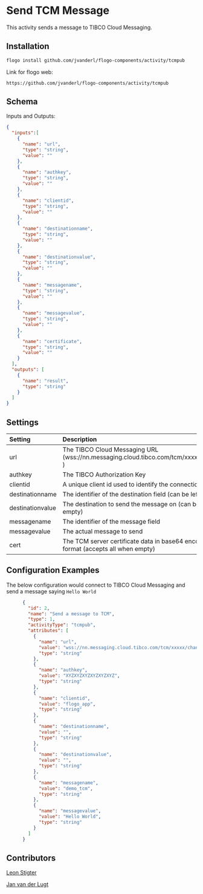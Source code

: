 
# Send TCM Message
This activity sends a message to TIBCO Cloud Messaging.

## Installation

```bash
flogo install github.com/jvanderl/flogo-components/activity/tcmpub
```
Link for flogo web:
```
https://github.com/jvanderl/flogo-components/activity/tcmpub
```

## Schema
Inputs and Outputs:

```json
{
  "inputs":[
    {
      "name": "url",
      "type": "string",
      "value": ""
    },
    {
      "name": "authkey",
      "type": "string",
      "value": ""
    },
    {
      "name": "clientid",
      "type": "string",
      "value": ""
    },
    {
      "name": "destinationname",
      "type": "string",
      "value": ""
    },
    {
      "name": "destinationvalue",
      "type": "string",
      "value": ""
    },
    {
      "name": "messagename",
      "type": "string",
      "value": ""
    },
    {
      "name": "messagevalue",
      "type": "string",
      "value": ""
    },
    {
      "name": "certificate",
      "type": "string",
      "value": ""
    }
  ],
  "outputs": [
    {
      "name": "result",
      "type": "string"
    }
  ]
}
```
## Settings
| Setting          | Description    |
|:-----------------|:---------------|
| url              | The TIBCO Cloud Messaging URL (wss://nn.messaging.cloud.tibco.com/tcm/xxxxx/channel ) |         
| authkey         | The TIBCO Authorization Key |
| clientid         | A unique client id used to identify the connection to TCM |         
| destinationname  | The identifier of the destination field (can be left empty) |
| destinationvalue | The destination to send the message on (can be left empty) |
| messagename      | The identifier of the message field |
| messagevalue     | The actual message to send |
| cert             | The TCM server certificate data in base64 encoded PEM format (accepts all when empty) |

## Configuration Examples
The below configuration would connect to TIBCO Cloud Messaging and send a message saying `Hello World`
```json
      {
        "id": 2,
        "name": "Send a message to TCM",
        "type": 1,
        "activityType": "tcmpub",
        "attributes": [
          {
            "name": "url",
            "value": "wss://nn.messaging.cloud.tibco.com/tcm/xxxxx/channel",
            "type": "string"
          },
          {
            "name": "authkey",
            "value": "XYZXYZXYZXYZXYZXYZ",
            "type": "string"
          },
          {
            "name": "clientid",
            "value": "flogo_app",
            "type": "string"
          },
          {
            "name": "destinationname",
            "value": "",
            "type": "string"
          },
          {
            "name": "destinationvalue",
            "value": "",
            "type": "string"
          },
          {
            "name": "messagename",
            "value": "demo_tcm",
            "type": "string"
          },
          {
            "name": "messagevalue",
            "value": "Hello World",
            "type": "string"
          }
        ]
      }
```

## Contributors
[Leon Stigter](https://github.com/retgits)

[Jan van der Lugt](https://github.com/jvanderl)
